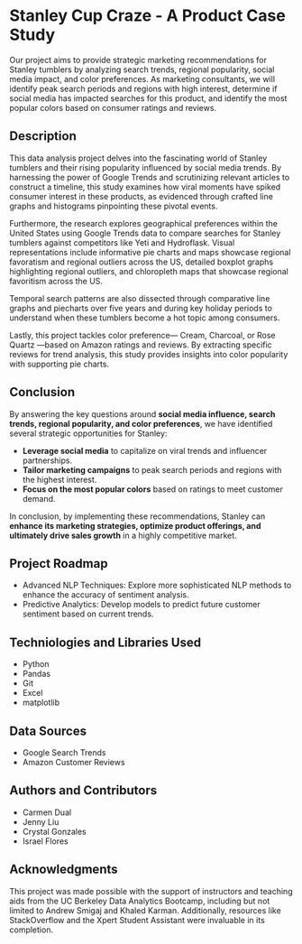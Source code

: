 # Stanley Cup Craze - A Product Case Study

Our project aims to provide strategic marketing recommendations for Stanley tumblers by analyzing search trends, regional popularity, social media impact, and color preferences. 
As marketing consultants, we will identify peak search periods and regions with high interest, determine if social media has impacted searches for this product, and identify the most 
popular colors based on consumer ratings and reviews.

## Description

This data analysis project delves into the fascinating world of Stanley tumblers and their rising popularity influenced by social media trends. By harnessing the power of Google Trends and scrutinizing relevant articles to construct a timeline, this study examines how viral moments have spiked consumer interest in these products, as evidenced through crafted line graphs and histograms pinpointing these pivotal events.

Furthermore, the research explores geographical preferences within the United States using Google Trends data to compare searches for Stanley tumblers against competitors like Yeti and Hydroflask. Visual representations include informative pie charts and maps showcase regional favoratism and regional outliers across the US, detailed boxplot graphs highlighting regional outliers, and chloropleth maps that showcase regional favoritism across the US.

Temporal search patterns are also dissected through comparative line graphs and piecharts over five years and during key holiday periods to understand when these tumblers become a hot topic among consumers.

Lastly, this project tackles color preference— Cream, Charcoal, or Rose Quartz —based on Amazon ratings and reviews. By extracting specific reviews for trend analysis, this study provides insights into color popularity with supporting pie charts.

## Conclusion 
By answering the key questions around **social media influence, search trends, regional popularity, and color preferences**, we have identified several strategic opportunities for Stanley:

- **Leverage social media** to capitalize on viral trends and influencer partnerships.
- **Tailor marketing campaigns** to peak search periods and regions with the highest interest.
- **Focus on the most popular colors** based on ratings to meet customer demand.

In conclusion, by implementing these recommendations, Stanley can **enhance its marketing strategies, optimize product offerings, and ultimately drive sales growth** in a highly competitive market.

## Project Roadmap
* Advanced NLP Techniques: Explore more sophisticated NLP methods to enhance the accuracy of sentiment analysis.
* Predictive Analytics: Develop models to predict future customer sentiment based on current trends.

## Techniologies and Libraries Used
* Python
* Pandas
* Git
* Excel
* matplotlib

## Data Sources
* Google Search Trends
* Amazon Customer Reviews

## Authors and Contributors
* Carmen Dual 
* Jenny Liu 
* Crystal Gonzales 
* Israel Flores 

## Acknowledgments
This project was made possible with the support of instructors and teaching aids from the UC Berkeley Data Analytics Bootcamp, including but not limited to Andrew Smigaj and Khaled Karman. Additionally, resources like StackOverflow and the Xpert Student Assistant were invaluable in its completion.
